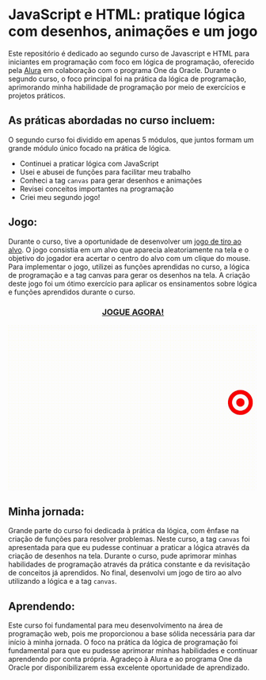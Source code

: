 # JavaScript e HTML: pratique lógica com desenhos, animações e um jogo

Este repositório é dedicado ao segundo curso de Javascript e HTML para iniciantes em programação com foco em lógica de programação, oferecido pela [Alura](https://cursos.alura.com.br/user/emanoelcampos) em colaboração com o programa One da Oracle. Durante o segundo curso, o foco principal foi na prática da lógica de programação, aprimorando minha habilidade de programação por meio de exercícios e projetos práticos.

## As práticas abordadas no curso incluem:
O segundo curso foi dividido em apenas 5 módulos, que juntos formam um grande módulo único focado na prática de lógica.

- Continuei a praticar lógica com JavaScript
- Usei e abusei de funções para facilitar meu trabalho
- Conheci a tag `canvas` para gerar desenhos e animações
- Revisei conceitos importantes na programação
- Criei meu segundo jogo!

## Jogo:

Durante o curso, tive a oportunidade de desenvolver um [jogo de tiro ao alvo](https://emanoelcampos.github.io/javascript-html-logica-programacao-2/). O jogo consistia em um alvo que aparecia aleatoriamente na tela e o objetivo do jogador era acertar o centro do alvo com um clique do mouse. Para implementar o jogo, utilizei as funções aprendidas no curso, a lógica de programação e a tag canvas para gerar os desenhos na tela. A criação deste jogo foi um ótimo exercício para aplicar os ensinamentos sobre lógica e funções aprendidos durante o curso.
<h3 align="center"><a href="[https://emanoelcampos.github.io/jogo-adivinhacao/](https://emanoelcampos.github.io/javascript-html-logica-programacao-2/)" target= "_blank">JOGUE AGORA!</a></h3>

<div align="center">
  <img align="center" src="https://raw.githubusercontent.com/emanoelcampos/javascript-html-logica-programacao-2/master/tiro-ao-alvo-gifmp4.gif">
</div>

## Minha jornada:

Grande parte do curso foi dedicada à prática da lógica, com ênfase na criação de funções para resolver problemas. Neste curso, a tag `canvas` foi apresentada para que eu pudesse continuar a praticar a lógica através da criação de desenhos na tela. Durante o curso, pude aprimorar minhas habilidades de programação através da prática constante e da revisitação de conceitos já aprendidos. No final, desenvolvi um jogo de tiro ao alvo utilizando a lógica e a tag `canvas`. 

## Aprendendo:

Este curso foi fundamental para meu desenvolvimento na área de programação web, pois me proporcionou a base sólida necessária para dar início à minha jornada. O foco na prática da lógica de programação foi fundamental para que eu pudesse aprimorar minhas habilidades e continuar aprendendo por conta própria. Agradeço à Alura e ao programa One da Oracle por disponibilizarem essa excelente oportunidade de aprendizado.